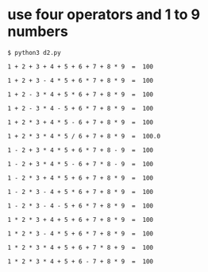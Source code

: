 # use four operators and 1 to 9 numbers

`$ python3 d2.py `

`1 + 2 + 3 + 4 + 5 + 6 + 7 + 8 * 9  =  100`

`1 + 2 + 3 - 4 * 5 + 6 * 7 + 8 * 9  =  100`

`1 + 2 - 3 * 4 + 5 * 6 + 7 + 8 * 9  =  100`

`1 + 2 - 3 * 4 - 5 + 6 * 7 + 8 * 9  =  100`

`1 + 2 * 3 + 4 * 5 - 6 + 7 + 8 * 9  =  100`

`1 + 2 * 3 * 4 * 5 / 6 + 7 + 8 * 9  =  100.0`

`1 - 2 + 3 * 4 * 5 + 6 * 7 + 8 - 9  =  100`

`1 - 2 + 3 * 4 * 5 - 6 + 7 * 8 - 9  =  100`

`1 - 2 * 3 + 4 * 5 + 6 + 7 + 8 * 9  =  100`

`1 - 2 * 3 - 4 + 5 * 6 + 7 + 8 * 9  =  100`

`1 - 2 * 3 - 4 - 5 + 6 * 7 + 8 * 9  =  100`

`1 * 2 * 3 + 4 + 5 + 6 + 7 + 8 * 9  =  100`

`1 * 2 * 3 - 4 * 5 + 6 * 7 + 8 * 9  =  100`

`1 * 2 * 3 * 4 + 5 + 6 + 7 * 8 + 9  =  100`

`1 * 2 * 3 * 4 + 5 + 6 - 7 + 8 * 9  =  100`
